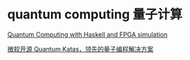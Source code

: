 # quantum computing 量子计算

[Quantum Computing with Haskell and FPGA simulation](https://zsc.github.io/Quantum%20Computing%20with%20Haskell%20and%20FPGA%20simulation.pdf)

[微软开源 Quantum Katas，领先的量子编程解决方案](https://github.com/Ewenwan/QuantumKatas)

